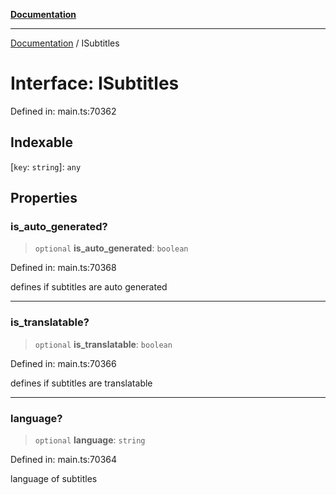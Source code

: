 [**Documentation**](../README.md)

***

[Documentation](../README.md) / ISubtitles

# Interface: ISubtitles

Defined in: main.ts:70362

## Indexable

\[`key`: `string`\]: `any`

## Properties

### is\_auto\_generated?

> `optional` **is\_auto\_generated**: `boolean`

Defined in: main.ts:70368

defines if subtitles are auto generated

***

### is\_translatable?

> `optional` **is\_translatable**: `boolean`

Defined in: main.ts:70366

defines if subtitles are translatable

***

### language?

> `optional` **language**: `string`

Defined in: main.ts:70364

language of subtitles
